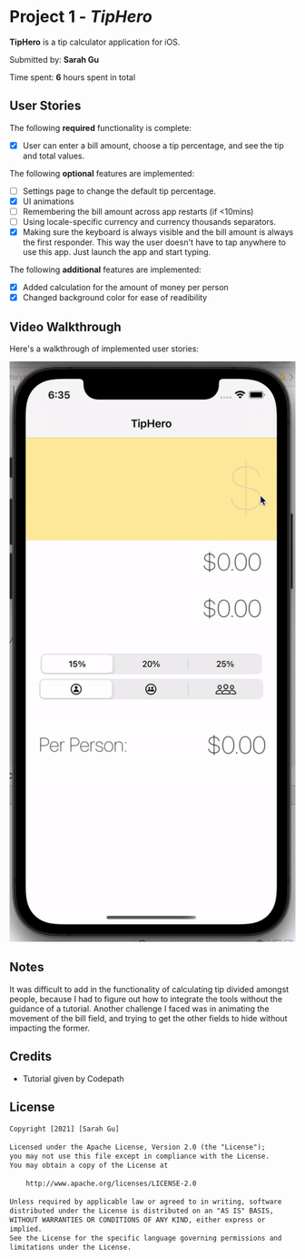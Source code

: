 # Project 1 - *TipHero*

**TipHero** is a tip calculator application for iOS.

Submitted by: **Sarah Gu**

Time spent: **6** hours spent in total

## User Stories

The following **required** functionality is complete:

* [X] User can enter a bill amount, choose a tip percentage, and see the tip and total values.

The following **optional** features are implemented:

* [ ] Settings page to change the default tip percentage.
* [X] UI animations
* [ ] Remembering the bill amount across app restarts (if <10mins)
* [ ] Using locale-specific currency and currency thousands separators.
* [X] Making sure the keyboard is always visible and the bill amount is always the first responder. This way the user doesn't have to tap anywhere to use this app. Just launch the app and start typing.

The following **additional** features are implemented:

- [X] Added calculation for the amount of money per person
- [X] Changed background color for ease of readibility

## Video Walkthrough

Here's a walkthrough of implemented user stories:

![video walkthrough](https://github.com/sarah-gu/TipHero/blob/main/TipHeroDemo.gif)

## Notes

It was difficult to add in the functionality of calculating tip divided amongst people, because I had to figure out how to integrate the tools without the guidance of a tutorial. Another challenge I faced was in animating the movement of the bill field, and trying to get the other fields to hide without impacting the former. 
## Credits

- Tutorial given by Codepath
## License

    Copyright [2021] [Sarah Gu]

    Licensed under the Apache License, Version 2.0 (the "License");
    you may not use this file except in compliance with the License.
    You may obtain a copy of the License at

        http://www.apache.org/licenses/LICENSE-2.0

    Unless required by applicable law or agreed to in writing, software
    distributed under the License is distributed on an "AS IS" BASIS,
    WITHOUT WARRANTIES OR CONDITIONS OF ANY KIND, either express or implied.
    See the License for the specific language governing permissions and
    limitations under the License.
